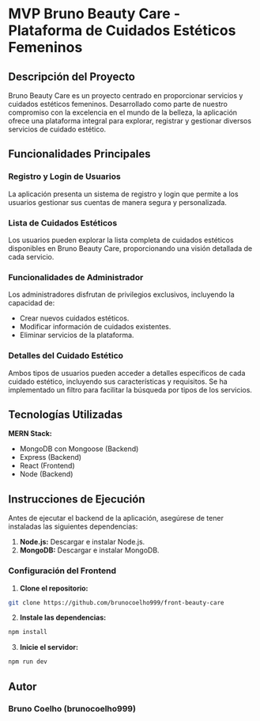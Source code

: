 # MVP Bruno Beauty Care - Plataforma de Cuidados Estéticos Femeninos

## Descripción del Proyecto

Bruno Beauty Care es un proyecto centrado en proporcionar servicios y cuidados estéticos femeninos. Desarrollado como parte de nuestro compromiso con la excelencia en el mundo de la belleza, la aplicación ofrece una plataforma integral para explorar, registrar y gestionar diversos servicios de cuidado estético.

## Funcionalidades Principales

### Registro y Login de Usuarios

La aplicación presenta un sistema de registro y login que permite a los usuarios gestionar sus cuentas de manera segura y personalizada.

### Lista de Cuidados Estéticos

Los usuarios pueden explorar la lista completa de cuidados estéticos disponibles en Bruno Beauty Care, proporcionando una visión detallada de cada servicio.

### Funcionalidades de Administrador

Los administradores disfrutan de privilegios exclusivos, incluyendo la capacidad de:

- Crear nuevos cuidados estéticos.
- Modificar información de cuidados existentes.
- Eliminar servicios de la plataforma.

### Detalles del Cuidado Estético

Ambos tipos de usuarios pueden acceder a detalles específicos de cada cuidado estético, incluyendo sus características y requisitos. Se ha implementado un filtro para facilitar la búsqueda por tipos de los servicios.

## Tecnologías Utilizadas

**MERN Stack:**

- MongoDB con Mongoose (Backend)
- Express (Backend)
- React (Frontend)
- Node (Backend)

## Instrucciones de Ejecución

Antes de ejecutar el backend de la aplicación, asegúrese de tener instaladas las siguientes dependencias:

1. **Node.js:** Descargar e instalar Node.js.
2. **MongoDB:** Descargar e instalar MongoDB.

### Configuración del Frontend

1. **Clone el repositorio:**

```bash
git clone https://github.com/brunocoelho999/front-beauty-care
```
2. **Instale las dependencias:**
```bash
npm install
```
3. **Inicie el servidor:**
```bash
npm run dev
```
## Autor
### Bruno Coelho (brunocoelho999)




